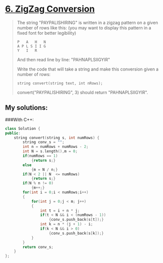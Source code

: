 [6. ZigZag Conversion](https://leetcode.com/problems/zigzag-conversion/)
======================
>The string "PAYPALISHIRING" is written in a zigzag pattern on a given number of rows like this: (you may want to display this pattern in a fixed font for better legibility) 
>```
>P   A   H   N
>A P L S I I G
>Y   I   R
>```
>And then read line by line: "PAHNAPLSIIGYIR"
>
>Write the code that will take a string and make this conversion given a number of rows:
>```
>string convert(string text, int nRows);
>```
>convert("PAYPALISHIRING", 3) should return "PAHNAPLSIIGYIR". 

## My solutions:
###With C++:

```C++
class Solution {
public:
    string convert(string s, int numRows) {
        string conv_s = "";
        int n = numRows + numRows - 2;
        int N = s.length(),m = 0;
        if(numRows == 1)
            {return s;}
        else
            {m = N / n;}
        if(N < 2 || N  <= numRows)
            {return s;}
        if(N % n != 0)
            {m++;}
        for(int i = 0;i < numRows;i++)
        {
            for(int j = 0;j < m; j++)
            {
                int t = i + n * j;
                if(t < N && i < (numRows - 1))
                    {conv_s.push_back(s[t]);}
                int k = n * (j + 1) - i;
                if(k < N && i > 0)
                    {conv_s.push_back(s[k]);}
            }
        }
        return conv_s;
    }
};
```
